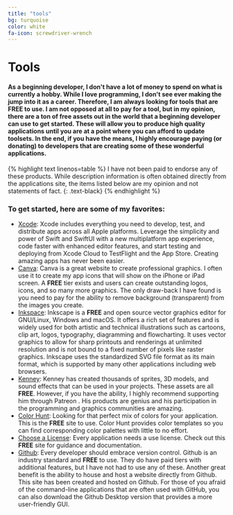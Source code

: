 ```yaml
---
title: "tools"
bg: turquoise
color: white
fa-icon: screwdriver-wrench
---
```


# Tools

#### As a beginning developer, I don't have a lot of money to spend on what is currently a hobby. While I love programming, I don't see ever making the jump into it as a career. Therefore, I am always looking for tools that are **FREE** to use. I am not opposed at all to pay for a tool, but in my opinion, there are a ton of free assets out in the world that a beginning developer can use to get started. These will allow you to produce high quality applications until you are at a point where you can afford to update toolsets. In the end, if you have the means, I highly encourage paying (or donating) to developers that are creating some of these wonderful applications.

{% highlight text linenos=table %}
I have not been paid to endorse any of these products. While description information is often obtained directly from the applications site, the items listed below are my opinion and not statements of fact.
{: .text-black}
{% endhighlight %}

### To get started, here are some of my favorites:
- [Xcode](https://developer.apple.com/xcode/):  Xcode includes everything you need to develop, test, and distribute apps across all Apple platforms. Leverage the simplicity and power of Swift and SwiftUI with a new multiplatform app experience, code faster with enhanced editor features, and start testing and deploying from Xcode Cloud to TestFlight and the App Store. Creating amazing apps has never been easier.
- [Canva](https://www.canva.com/): Canva is a great website to create professional graphics. I often use it to create my app icons that will show on the iPhone or iPad screen. A **FREE** tier exists and users can create outstanding logos, icons, and so many more graphics. The only draw-back I have found is you need to pay for the ability to remove background (transparent) from the images you create.
- [Inkspace](https://inkscape.org/): Inkscape is a **FREE** and open source vector graphics editor for GNU/Linux, Windows and macOS. It offers a rich set of features and is widely used for both artistic and technical illustrations such as cartoons, clip art, logos, typography, diagramming and flowcharting. It uses vector graphics to allow for sharp printouts and renderings at unlimited resolution and is not bound to a fixed number of pixels like raster graphics. Inkscape uses the standardized SVG file format as its main format, which is supported by many other applications including web browsers.
- [Kenney](https://kenney.nl/): Kenney has created thousands of sprites, 3D models, and sound effects that can be used in your projects. These assets are all **FREE**. However, if you have the ability, I highly recommend supporting him through Patreon <i class="fa-brands fa-patreon"></i>. His products are genius and his participation in the programming and graphics communities are amazing.
- [Color Hunt](https://colorhunt.co/): Looking for that perfect mix of colors for your application. This is the **FREE** site to use. Color Hunt provides color templates so you can find corresponding color palettes with little to no effort.
- [Choose a License](https://choosealicense.com/): Every application needs a use license. Check out this **FREE** site for guidance and documentation.
- [Github](https://github.com): Every developer should embrace version control. Github is an industry standard and **FREE** to use. They do have paid tiers with additional features, but I have not had to use any of these. Another great benefit is the ability to house and host a website directly from Github. This site has been created and hosted on Github. For those of you afraid of the command-line applications that are often used with GitHub, you can also download the Github Desktop version that provides a more user-friendly GUI.

<!--
Having an **embedded media** (photos and video) is often inflexible with a dynamic and **responsive design**.

### Embed your video like this:
{: .left}

{% highlight html linenos=table %}
<div class="icontain">
  <iframe src="//www.youtube.com/embed/8yis7GzlXNM" allowfullscreen></iframe>
</div>
{% endhighlight %}

It'll play like this funny video below! Try resizing the page!

Photo layouts are also really cool and dynamically resizable. Check out the photos/gallery section at [magiciansanfrancisco.com](http://magiciansanfrancisco.com) for a demo and see [the source code](https://github.com/strongrobert/MagicianSanFrancisco) for how.

<div class="icontain"><iframe src="//www.youtube.com/embed/8yis7GzlXNM" allowfullscreen></iframe></div>
-->
